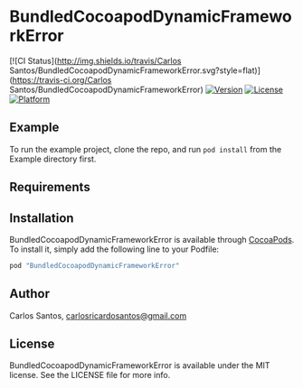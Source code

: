 # BundledCocoapodDynamicFrameworkError

[![CI Status](http://img.shields.io/travis/Carlos Santos/BundledCocoapodDynamicFrameworkError.svg?style=flat)](https://travis-ci.org/Carlos Santos/BundledCocoapodDynamicFrameworkError)
[![Version](https://img.shields.io/cocoapods/v/BundledCocoapodDynamicFrameworkError.svg?style=flat)](http://cocoapods.org/pods/BundledCocoapodDynamicFrameworkError)
[![License](https://img.shields.io/cocoapods/l/BundledCocoapodDynamicFrameworkError.svg?style=flat)](http://cocoapods.org/pods/BundledCocoapodDynamicFrameworkError)
[![Platform](https://img.shields.io/cocoapods/p/BundledCocoapodDynamicFrameworkError.svg?style=flat)](http://cocoapods.org/pods/BundledCocoapodDynamicFrameworkError)

## Example

To run the example project, clone the repo, and run `pod install` from the Example directory first.

## Requirements

## Installation

BundledCocoapodDynamicFrameworkError is available through [CocoaPods](http://cocoapods.org). To install
it, simply add the following line to your Podfile:

```ruby
pod "BundledCocoapodDynamicFrameworkError"
```

## Author

Carlos Santos, carlosricardosantos@gmail.com

## License

BundledCocoapodDynamicFrameworkError is available under the MIT license. See the LICENSE file for more info.
